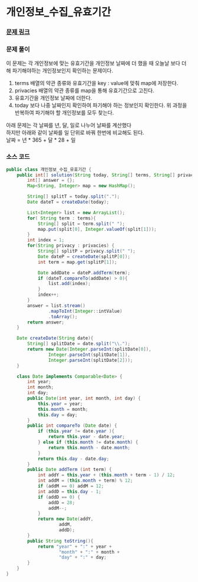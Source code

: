 # 개인정보_수집_유효기간


### [문제 링크](https://school.programmers.co.kr/learn/courses/30/lessons/150370)


### 문제 풀이
이 문제는 각 개인정보에 맞는 유효기간을 개인정보 날짜에 더 했을 때 오늘날 보다 더 해 파기해야하는 개인정보인지 확인하는 문제이다. </br>
1. terms 배열의 약관 종류와 유효기간을 key : value에 맞춰 map에 저장한다.
2. privacies 배열의 약관 종류를 map을 통해 유효기간으로 고친다.
3. 유효기간을 개인정보 날짜에 더한다.
4. today 보다 나중 날짜인지 확인하여 파기해야 하는 정보인지 확인한다.
위 과정을 반복하여 파기해야 할 개인정보를 모두 찾는다.  </br>

아래 문제는 각 날짜를 년, 달, 일로 나누어 날짜를 계산했다 </br>
하지만 아래와 같이 날짜를 일 단위로 바꿔 한번에 비교해도 된다.  </br>
날짜 = 년 * 365 + 달 * 28 + 일  </br>
### 소스 코드
```java
public class 개인정보_수집_유효기간 {
    public int[] solution(String today, String[] terms, String[] privacies) {
        int[] answer = {};
        Map<String, Integer> map = new HashMap();

        String[] splitT = today.split(".");
        Date dateT = createDate(today);

        List<Integer> list = new ArrayList();
        for( String term : terms){
            String[] split = term.split(" ");
            map.put(split[0], Integer.valueOf(split[1]));
        }
        int index = 1;
        for(String privacy : privacies) {
            String[] splitP = privacy.split(" ");
            Date dateP = createDate(splitP[0]);
            int term = map.get(splitP[1]);

            Date addDate = dateP.addTerm(term);
            if (dateT.compareTo(addDate) > 0){
                list.add(index);
            }
            index++;
        }
        answer = list.stream()
                .mapToInt(Integer::intValue)
                .toArray();
        return answer;
    }

    Date createDate(String date){
        String[] splitDate = date.split("\\.");
        return new Date(Integer.parseInt(splitDate[0]),
                Integer.parseInt(splitDate[1]),
                Integer.parseInt(splitDate[2]));
    }

    class Date implements Comparable<Date> {
        int year;
        int month;
        int day;
        public Date(int year, int month, int day) {
            this.year = year;
            this.month = month;
            this.day = day;
        }
        public int compareTo (Date date) {
            if (this.year != date.year ){
                return this.year - date.year;
            } else if (this.month != date.month) {
                return this.month - date.month;
            }
            return this.day - date.day;
        }
        public Date addTerm (int term) {
            int addY = this.year + (this.month + term - 1) / 12;
            int addM = (this.month + term) % 12;
            if (addM == 0) addM = 12;
            int addD = this.day - 1;
            if (addD == 0) {
                addD = 28;
                addM--;
            }
            return new Date(addY,
                    addM,
                    addD);
        }
        public String toString(){
            return "year" + ":" + year +
                    "month" + ":" + month +
                    "day" + ":" + day;
        }
    }
}
```

